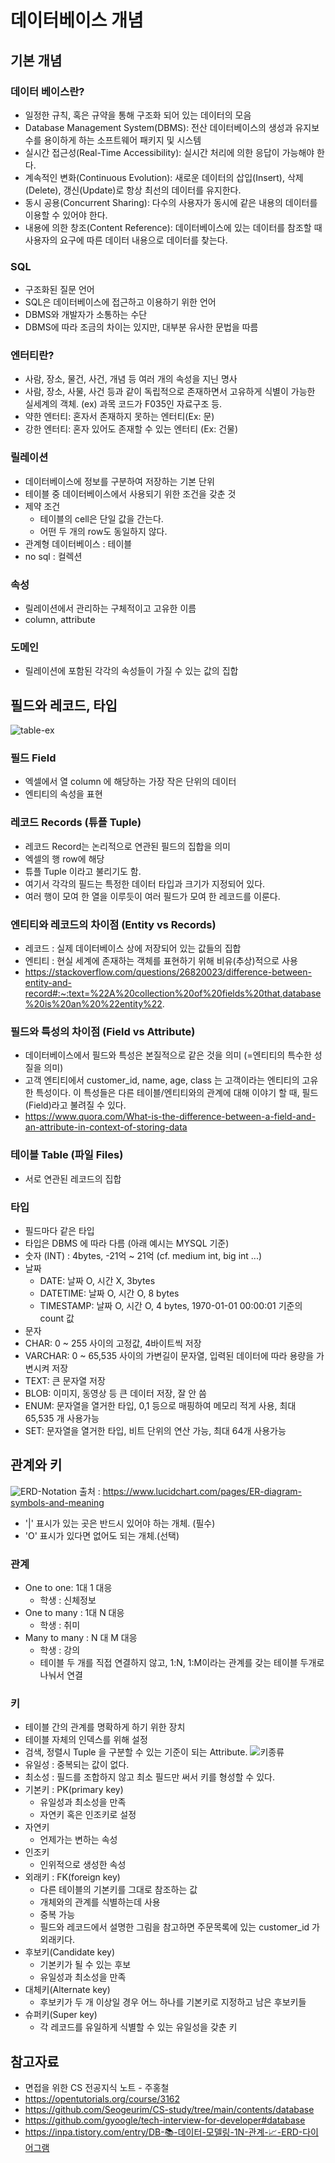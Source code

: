 # 데이터베이스 개념
## 기본 개념
### 데이터 베이스란?
- 일정한 규칙, 혹은 규약을 통해 구조화 되어 있는 데이터의 모음
- Database Management System(DBMS): 전산 데이터베이스의 생성과 유지보수를 용이하게 하는 소프트웨어 패키지 및 시스템
- 실시간 접근성(Real-Time Accessibility): 실시간 처리에 의한 응답이 가능해야 한다.
- 계속적인 변화(Continuous Evolution): 새로운 데이터의 삽입(Insert), 삭제(Delete), 갱신(Update)로 항상 최선의 데이터를 유지한다.
- 동시 공용(Concurrent Sharing): 다수의 사용자가 동시에 같은 내용의 데이터를 이용할 수 있어야 한다.
- 내용에 의한 창조(Content Reference): 데이터베이스에 있는 데이터를 참조할 때 사용자의 요구에 따른 데이터 내용으로 데이터를 찾는다.

### SQL
- 구조화된 질문 언어
- SQL은 데이터베이스에 접근하고 이용하기 위한 언어
- DBMS와 개발자가 소통하는 수단
- DBMS에 따라 조금의 차이는 있지만, 대부분 유사한 문법을 따름

### 엔터티란?
- 사람, 장소, 물건, 사건, 개념 등 여러 개의 속성을 지닌 명사
- 사람, 장소, 사물, 사건 등과 같이 독립적으로 존재하면서 고유하게 식별이 가능한 실세계의 객체. (ex) 과목 코드가 F035인 자료구조 등.
- 약한 엔터티: 혼자서 존재하지 못하는 엔터티(Ex: 문)
- 강한 엔터티: 혼자 있어도 존재할 수 있는 엔터티 (Ex: 건물)

### 릴레이션
- 데이터베이스에 정보를 구분하여 저장하는 기본 단위
- 테이블 중 데이터베이스에서 사용되기 위한 조건을 갖춘 것
- 제약 조건
  - 테이블의 cell은 단일 값을 간는다.
  - 어떤 두 개의 row도 동일하지 않다.
- 관계형 데이터베이스 : 테이블
- no sql : 컬렉션

### 속성
- 릴레이션에서 관리하는 구체적이고 고유한 이름
- column, attribute

### 도메인
- 릴레이션에 포함된 각각의 속성들이 가질 수 있는 값의 집합

## 필드와 레코드, 타입
![table-ex](table-ex.jpg)

### 필드 Field
- 엑셀에서 열 column 에 해당하는 가장 작은 단위의 데이터
- 엔티티의 속성을 표현

### 레코드 Records (튜플 Tuple)
- 레코드 Record는 논리적으로 연관된 필드의 집합을 의미
- 엑셀의 행 row에 해당
- 튜플 Tuple 이라고 불리기도 함.
- 여기서 각각의 필드는 특정한 데이터 타입과 크기가 지정되어 있다.
- 여러 행이 모여 한 열을 이루듯이 여러 필드가 모여 한 레코드를 이룬다.

### 엔티티와 레코드의 차이점 (Entity vs Records)
- 레코드 : 실제 데이터베이스 상에 저장되어 있는 값들의 집합
- 엔티티 : 현실 세계에 존재하는 객체를 표현하기 위해 비유(추상)적으로 사용
- https://stackoverflow.com/questions/26820023/difference-between-entity-and-record#:~:text=%22A%20collection%20of%20fields%20that,database%20is%20an%20%22entity%22.

### 필드와 특성의 차이점 (Field vs Attribute)
- 데이터베이스에서 필드와 특성은 본질적으로 같은 것을 의미 (=엔티티의 특수한 성질을 의미)
- 고객 엔티티에서 customer_id, name, age, class 는 고객이라는 엔티티의 고유한 특성이다. 이 특성들은 다른 테이블/엔티티와의 관계에 대해 이야기 할 때, 필드 (Field)라고 불려질 수 있다.
- https://www.quora.com/What-is-the-difference-between-a-field-and-an-attribute-in-context-of-storing-data

### 테이블 Table (파일 Files)
- 서로 연관된 레코드의 집합

### 타입
- 필드마다 같은 타입
- 타입은 DBMS 에 따라 다름 (아래 예시는 MYSQL 기준)
- 숫자 (INT) : 4bytes, -21억 ~ 21억 (cf. medium int, big int ...)
- 날짜
  - DATE: 날짜 O, 시간 X, 3bytes
  - DATETIME: 날짜 O, 시간 O, 8 bytes
  - TIMESTAMP: 날짜 O, 시간 O, 4 bytes, 1970-01-01 00:00:01 기준의 count 값
- 문자
- CHAR: 0 ~ 255 사이의 고정값, 4바이트씩 저장
- VARCHAR: 0 ~ 65,535 사이의 가변길이 문자열, 입력된 데이터에 따라 용량을 가변시켜 저장
- TEXT: 큰 문자열 저장
- BLOB: 이미지, 동영상 등 큰 데이터 저장, 잘 안 씀
- ENUM: 문자열을 열거한 타입, 0,1 등으로 매핑하여 메모리 적게 사용, 최대 65,535 개 사용가능
- SET: 문자열을 열거한 타입, 비트 단위의 연산 가능, 최대 64개 사용가능

## 관계와 키
![ERD-Notation](ERD-Notation.PNG)
출처 : https://www.lucidchart.com/pages/ER-diagram-symbols-and-meaning

- '|' 표시가 있는 곳은 반드시 있어야 하는 개체. (필수)
- 'O' 표시가 있다면 없어도 되는 개체.(선택)

### 관계
- One to one: 1대 1 대응
  - 학생 : 신체정보
- One to many : 1대 N 대응
  - 학생 : 취미
- Many to many : N 대 M 대응
  - 학생 : 강의
  - 테이블 두 개를 직접 연결하지 않고, 1:N, 1:M이라는 관계를 갖는 테이블 두개로 나눠서 연결

### 키
- 테이블 간의 관계를 명확하게 하기 위한 장치
- 테이블 자체의 인덱스를 위해 설정
- 검색, 정렬시 Tuple 을 구분할 수 있는 기준이 되는 Attribute.
![키종류](키종류.jpg)
- 유일성 : 중복되는 값이 없다.
- 최소성 : 필드를 조합하지 않고 최소 필드만 써서 키를 형성할 수 있다.
- 기본키 : PK(primary key)
  - 유일성과 최소성을 만족
  - 자연키 혹은 인조키로 설정
- 자연키
  - 언제가는 변하는 속성
- 인조키
  - 인위적으로 생성한 속성
- 외래키 : FK(foreign key)
  - 다른 테이블의 기본키를 그대로 참조하는 값
  - 개체와의 관계를 식별하는데 사용
  - 중복 가능
  - 필드와 레코드에서 설명한 그림을 참고하면 주문목록에 있는 customer_id 가 외래키다.
- 후보키(Candidate key)
  - 기본키가 될 수 있는 후보
  - 유일성과 최소성을 만족
- 대체키(Alternate key)
  - 후보키가 두 개 이상일 경우 어느 하나를 기본키로 지정하고 남은 후보키들
- 슈퍼키(Super key)
  - 각 레코드를 유일하게 식별할 수 있는 유일성을 갖춘 키

## 참고자료
- 면접을 위한 CS 전공지식 노트 - 주홍철
- https://opentutorials.org/course/3162
- https://github.com/Seogeurim/CS-study/tree/main/contents/database
- https://github.com/gyoogle/tech-interview-for-developer#database
- https://inpa.tistory.com/entry/DB-📚-데이터-모델링-1N-관계-📈-ERD-다이어그램